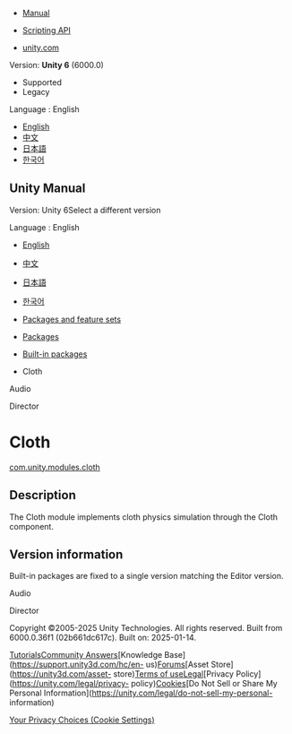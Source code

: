 [](https://docs.unity3d.com)

  * [Manual](../Manual/index.html)
  * [Scripting API](../ScriptReference/index.html)

  * [unity.com](https://unity.com/)

Version: **Unity 6** (6000.0)

  * Supported
  * Legacy

Language : English

  * [English](/Manual/com.unity.modules.cloth.html)
  * [中文](/cn/current/Manual/com.unity.modules.cloth.html)
  * [日本語](/ja/current/Manual/com.unity.modules.cloth.html)
  * [한국어](/kr/current/Manual/com.unity.modules.cloth.html)

[](https://docs.unity3d.com)

## Unity Manual

Version: Unity 6Select a different version

Language : English

  * [English](/Manual/com.unity.modules.cloth.html)
  * [中文](/cn/current/Manual/com.unity.modules.cloth.html)
  * [日本語](/ja/current/Manual/com.unity.modules.cloth.html)
  * [한국어](/kr/current/Manual/com.unity.modules.cloth.html)

  * [Packages and feature sets](PackagesList.html)
  * [Packages](Packages-all.html)
  * [Built-in packages](pack-build.html)
  * Cloth 

[](com.unity.modules.audio.html)

Audio

[](com.unity.modules.director.html)

Director

# Cloth

[com.unity.modules.cloth](https://docs.unity3d.com/6000.0/Documentation/ScriptReference/UnityEngine.ClothModule.html)

## Description

The Cloth module implements cloth physics simulation through the Cloth
component.

## Version information

Built-in packages are fixed to a single version matching the Editor version.

[](com.unity.modules.audio.html)

Audio

[](com.unity.modules.director.html)

Director

Copyright ©2005-2025 Unity Technologies. All rights reserved. Built from
6000.0.36f1 (02b661dc617c). Built on: 2025-01-14.

[Tutorials](https://learn.unity.com/)[Community
Answers](https://answers.unity3d.com)[Knowledge
Base](https://support.unity3d.com/hc/en-
us)[Forums](https://forum.unity3d.com)[Asset Store](https://unity3d.com/asset-
store)[Terms of
use](https://docs.unity3d.com/Manual/TermsOfUse.html)[Legal](https://unity.com/legal)[Privacy
Policy](https://unity.com/legal/privacy-
policy)[Cookies](https://unity.com/legal/cookie-policy)[Do Not Sell or Share
My Personal Information](https://unity.com/legal/do-not-sell-my-personal-
information)

[Your Privacy Choices (Cookie Settings)](javascript:void\(0\);)

